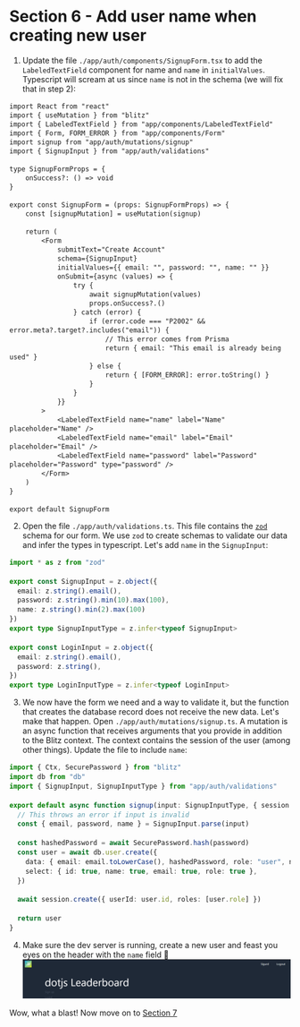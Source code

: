 # Section 6 - Add user name when creating new user
1) Update the file `./app/auth/components/SignupForm.tsx` to add the `LabeledTextField` component for name and `name` in `initialValues`. Typescript will scream at us since `name` is not in the schema (we will fix that in step 2):
```tsx
import React from "react"
import { useMutation } from "blitz"
import { LabeledTextField } from "app/components/LabeledTextField"
import { Form, FORM_ERROR } from "app/components/Form"
import signup from "app/auth/mutations/signup"
import { SignupInput } from "app/auth/validations"

type SignupFormProps = {
	onSuccess?: () => void
}

export const SignupForm = (props: SignupFormProps) => {
	const [signupMutation] = useMutation(signup)

	return (
		<Form
			submitText="Create Account"
			schema={SignupInput}
			initialValues={{ email: "", password: "", name: "" }}
			onSubmit={async (values) => {
				try {
					await signupMutation(values)
					props.onSuccess?.()
				} catch (error) {
					if (error.code === "P2002" && error.meta?.target?.includes("email")) {
						// This error comes from Prisma
						return { email: "This email is already being used" }
					} else {
						return { [FORM_ERROR]: error.toString() }
					}
				}
			}}
		>
			<LabeledTextField name="name" label="Name" placeholder="Name" />
			<LabeledTextField name="email" label="Email" placeholder="Email" />
			<LabeledTextField name="password" label="Password" placeholder="Password" type="password" />
		</Form>
	)
}

export default SignupForm
```
2) Open the file `./app/auth/validations.ts`. This file contains the [`zod`](https://www.npmjs.com/package/zod) schema for our form. We use `zod` to create schemas to validate our data and infer the types in typescript. Let's add `name` in the `SignupInput`:
```ts
import * as z from "zod"

export const SignupInput = z.object({
  email: z.string().email(),
  password: z.string().min(10).max(100),
  name: z.string().min(2).max(100)
})
export type SignupInputType = z.infer<typeof SignupInput>

export const LoginInput = z.object({
  email: z.string().email(),
  password: z.string(),
})
export type LoginInputType = z.infer<typeof LoginInput>
```

3) We now have the form we need and a way to validate it, but the function that creates the database record does not receive the new data. Let's make that happen.
Open `./app/auth/mutations/signup.ts`. A mutation is an async function that receives arguments that you provide in addition to the Blitz context. The context contains the session of the user (among other things). Update the file to include `name`:
```ts
import { Ctx, SecurePassword } from "blitz"
import db from "db"
import { SignupInput, SignupInputType } from "app/auth/validations"

export default async function signup(input: SignupInputType, { session }: Ctx) {
  // This throws an error if input is invalid
  const { email, password, name } = SignupInput.parse(input)

  const hashedPassword = await SecurePassword.hash(password)
  const user = await db.user.create({
    data: { email: email.toLowerCase(), hashedPassword, role: "user", name },
    select: { id: true, name: true, email: true, role: true },
  })

  await session.create({ userId: user.id, roles: [user.role] })

  return user
}
```

4) Make sure the dev server is running, create a new user and feast you eyes on the header with the `name` field 🎉
![header with name](./header-with-name.png)

Wow, what a blast! Now move on to [Section 7](../seven)